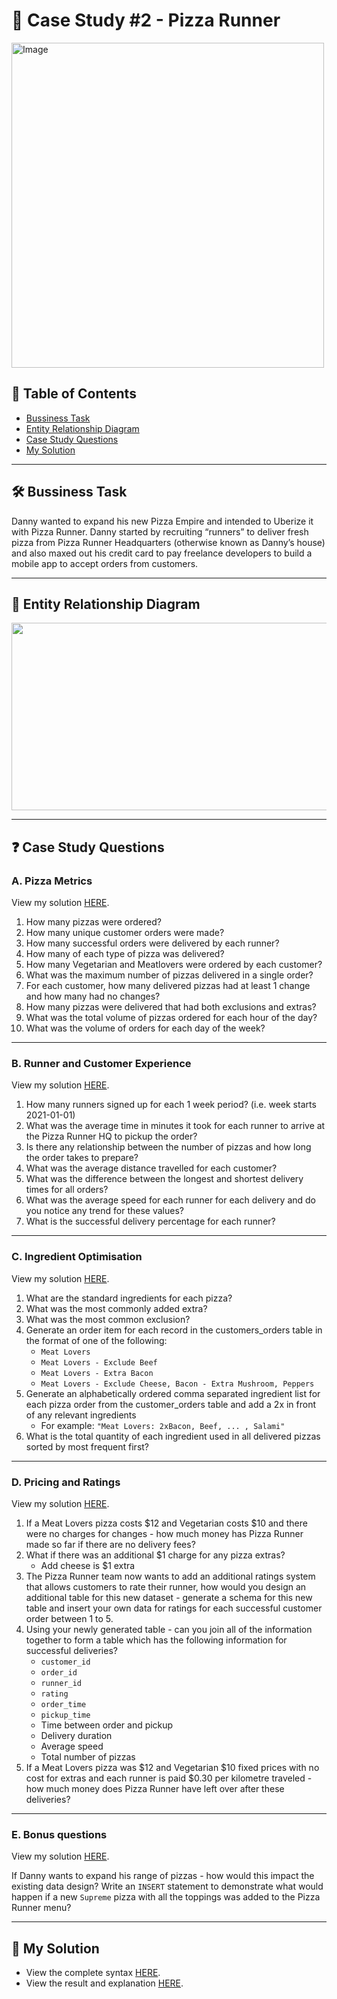 # 🍕 Case Study #2 - Pizza Runner
<img src="https://user-images.githubusercontent.com/81607668/127271856-3c0d5b4a-baab-472c-9e24-3c1e3c3359b2.png" alt="Image" width="500" height="520">

## 📕 Table of Contents
* [Bussiness Task](https://github.com/qanhnn12/8-Week-SQL-Challenge/blob/main/Case%20Study%20%232%20-%20Pizza%20Runner/README.md#%EF%B8%8F-bussiness-task)
* [Entity Relationship Diagram](https://github.com/qanhnn12/8-Week-SQL-Challenge/blob/main/Case%20Study%20%232%20-%20Pizza%20Runner/README.md#-entity-relationship-diagram)
* [Case Study Questions](https://github.com/qanhnn12/8-Week-SQL-Challenge/blob/main/Case%20Study%20%232%20-%20Pizza%20Runner/README.md#-case-study-questions)
* [My Solution](https://github.com/qanhnn12/8-Week-SQL-Challenge/blob/main/Case%20Study%20%232%20-%20Pizza%20Runner/README.md#-my-solution)

---
## 🛠️ Bussiness Task
Danny wanted to expand his new Pizza Empire and intended to Uberize it with Pizza Runner. 
Danny started by recruiting “runners” to deliver fresh pizza from Pizza Runner Headquarters (otherwise known as Danny’s house) 
  and also maxed out his credit card to pay freelance developers to build a mobile app to accept orders from customers.

---
## 🔐 Entity Relationship Diagram
<p align="center">
<img src="https://github.com/qanhnn12/8-Week-SQL-Challenge/blob/main/IMG/e2.PNG" align="center" width="550" height="300" >

---
## ❓ Case Study Questions
### A. Pizza Metrics
View my solution [HERE](https://github.com/qanhnn12/8-Week-SQL-Challenge/blob/main/Case%20Study%20%232%20-%20Pizza%20Runner/Solution/A.%20Pizza%20Metrics.md).

1. How many pizzas were ordered?
2. How many unique customer orders were made?
3. How many successful orders were delivered by each runner?
4. How many of each type of pizza was delivered?
5. How many Vegetarian and Meatlovers were ordered by each customer?
6. What was the maximum number of pizzas delivered in a single order?
7. For each customer, how many delivered pizzas had at least 1 change and how many had no changes?
8. How many pizzas were delivered that had both exclusions and extras?
9. What was the total volume of pizzas ordered for each hour of the day?
10. What was the volume of orders for each day of the week?

---
### B. Runner and Customer Experience
View my solution [HERE](https://github.com/qanhnn12/8-Week-SQL-Challenge/blob/main/Case%20Study%20%232%20-%20Pizza%20Runner/Solution/B.%20Runner%20and%20Customer%20Experience.md).

1. How many runners signed up for each 1 week period? (i.e. week starts 2021-01-01)
2. What was the average time in minutes it took for each runner to arrive at the Pizza Runner HQ to pickup the order?
3. Is there any relationship between the number of pizzas and how long the order takes to prepare?
4. What was the average distance travelled for each customer?
5. What was the difference between the longest and shortest delivery times for all orders?
6. What was the average speed for each runner for each delivery and do you notice any trend for these values?
7. What is the successful delivery percentage for each runner?

---
### C. Ingredient Optimisation
View my solution [HERE](https://github.com/qanhnn12/8-Week-SQL-Challenge/blob/main/Case%20Study%20%232%20-%20Pizza%20Runner/Solution/C.%20Ingredient%20Optimisation.md).

1. What are the standard ingredients for each pizza?
2. What was the most commonly added extra?
3. What was the most common exclusion?
4. Generate an order item for each record in the customers_orders table in the format of one of the following:
    * ```Meat Lovers```
    * ```Meat Lovers - Exclude Beef```
    * ```Meat Lovers - Extra Bacon```
    * ```Meat Lovers - Exclude Cheese, Bacon - Extra Mushroom, Peppers```
5. Generate an alphabetically ordered comma separated ingredient list for each pizza order from the customer_orders table and add a 2x in front of any relevant ingredients
    * For example: ```"Meat Lovers: 2xBacon, Beef, ... , Salami"```
6. What is the total quantity of each ingredient used in all delivered pizzas sorted by most frequent first?

---
### D. Pricing and Ratings
View my solution [HERE](https://github.com/qanhnn12/8-Week-SQL-Challenge/blob/main/Case%20Study%20%232%20-%20Pizza%20Runner/Solution/D.%20Pricing%20and%20Ratings.md).

1. If a Meat Lovers pizza costs $12 and Vegetarian costs $10 and there were no charges for changes - how much money has Pizza Runner made so far if there are no delivery fees?
2. What if there was an additional $1 charge for any pizza extras?
    * Add cheese is $1 extra
3. The Pizza Runner team now wants to add an additional ratings system that allows customers to rate their runner, how would you design an additional table for this new dataset - generate a schema for this new table and insert your own data for ratings for each successful customer order between 1 to 5.
4. Using your newly generated table - can you join all of the information together to form a table which has the following information for successful deliveries?
    * ```customer_id```
    * ```order_id```
    * ```runner_id```
    * ```rating```
    * ```order_time```
    * ```pickup_time```
    * Time between order and pickup
    * Delivery duration
    * Average speed
    * Total number of pizzas
5. If a Meat Lovers pizza was $12 and Vegetarian $10 fixed prices with no cost for extras and each runner is paid $0.30 per kilometre traveled - how much money does Pizza Runner have left over after these deliveries?

---
### E. Bonus questions
View my solution [HERE](https://github.com/qanhnn12/8-Week-SQL-Challenge/blob/main/Case%20Study%20%232%20-%20Pizza%20Runner/Solution/E.%20Bonus%20Questions.md).

If Danny wants to expand his range of pizzas - how would this impact the existing data design? Write an ```INSERT``` statement to demonstrate what would happen if a new ```Supreme``` pizza with all the toppings was added to the Pizza Runner menu?

---
## 🚀 My Solution
* View the complete syntax [HERE](https://github.com/qanhnn12/8-Week-SQL-Challenge/tree/main/Case%20Study%20%232%20-%20Pizza%20Runner/Syntax).
* View the result and explanation [HERE](https://github.com/qanhnn12/8-Week-SQL-Challenge/tree/main/Case%20Study%20%232%20-%20Pizza%20Runner/Solution).
